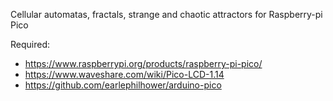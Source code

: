 Cellular automatas, fractals, strange and chaotic attractors for Raspberry-pi Pico

Required:

- https://www.raspberrypi.org/products/raspberry-pi-pico/
- https://www.waveshare.com/wiki/Pico-LCD-1.14
- https://github.com/earlephilhower/arduino-pico
